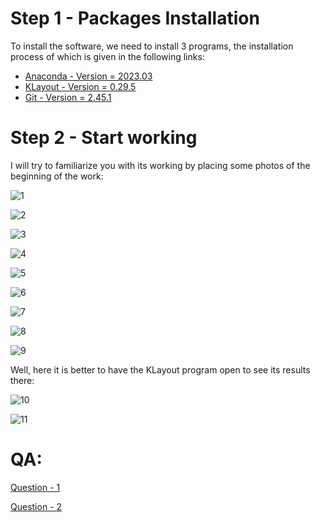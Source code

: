 # Step 1 - Packages Installation

To install the software, we need to install 3 programs, the installation process of which is given in the following links:

* [Anaconda - Version = 2023.03](https://github.com/SMSajadi99/gdsfactory-tutorial/blob/main/install/Anaconda/Anaconda.md)
* [KLayout - Version = 0.29.5](https://github.com/SMSajadi99/gdsfactory-tutorial/blob/main/install/Klayout/Klayout.md)
* [Git - Version = 2.45.1](https://github.com/SMSajadi99/gdsfactory-tutorial/blob/main/install/git/git.md)

# Step 2 - Start working

I will try to familiarize you with its working by placing some photos of the beginning of the work:

![1](https://github.com/user-attachments/assets/e6ced717-15c4-4e5c-a5f2-2168f074f0ec)

![2](https://github.com/user-attachments/assets/73dec8d7-13e4-47fc-8b14-a487bfdb8a8e)

![3](https://github.com/user-attachments/assets/34a9e1df-5a34-4153-9242-d9896bea7d03)

![4](https://github.com/user-attachments/assets/fb7265b4-4148-4070-a71c-c59b332919c9)

![5](https://github.com/user-attachments/assets/886247bb-a577-44eb-9485-a5f8818f86bb)

![6](https://github.com/user-attachments/assets/9662373c-9041-4d4e-92fc-0b2f4c1a5cfc)

![7](https://github.com/user-attachments/assets/b33e50d9-2baf-41be-b435-397410751e9f)

![8](https://github.com/user-attachments/assets/8db65675-81be-40f5-a924-54a0d60cbf7d)

![9](https://github.com/user-attachments/assets/57a619d1-06e6-4d34-a3c2-6105a914538e)

Well, here it is better to have the KLayout program open to see its results there:

![10](https://github.com/user-attachments/assets/38ef5176-29ac-4631-bf3f-fe1b2c112d1c)

![11](https://github.com/user-attachments/assets/fd3192fc-0b48-48ab-ae54-fd90913327b2)


# QA:

[Question - 1](https://github.com/gdsfactory/gdsfactory-photonics-training/issues/32)

[Question - 2](https://github.com/gdsfactory/gdsfactory/issues/3035)
